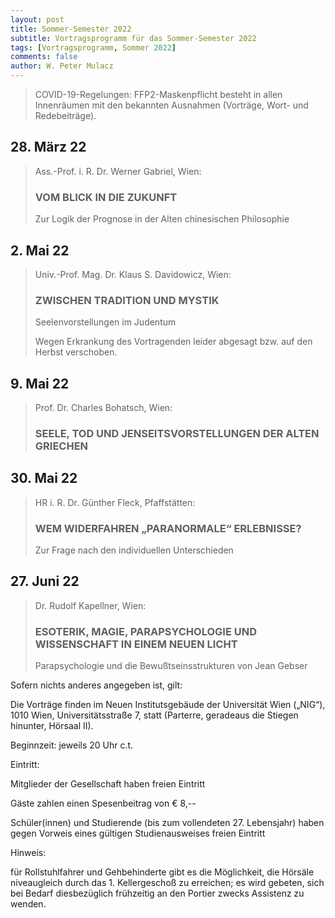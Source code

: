 ```yaml
---
layout: post
title: Sommer-Semester 2022
subtitle: Vortragsprogramm für das Sommer-Semester 2022
tags: [Vortragsprogramm, Sommer 2022]
comments: false
author: W. Peter Mulacz
---
```



> COVID-19-Regelungen:
> FFP2-Maskenpflicht besteht in allen Innenräumen mit den bekannten Ausnahmen (Vorträge, Wort- und Redebeiträge).



## 28. März 22
> Ass.-Prof. i. R. Dr. Werner Gabriel, Wien:
> ### VOM BLICK IN DIE ZUKUNFT
> Zur Logik der Prognose in der Alten chinesischen Philosophie


## 2. Mai 22
> Univ.-Prof. Mag. Dr. Klaus S. Davidowicz, Wien:
> ### ZWISCHEN TRADITION UND MYSTIK
> Seelenvorstellungen im Judentum
>
> Wegen Erkrankung des Vortragenden leider abgesagt bzw. auf den Herbst verschoben.


## 9. Mai 22
> Prof. Dr. Charles Bohatsch, Wien:
> ### SEELE, TOD UND JENSEITSVORSTELLUNGEN DER ALTEN GRIECHEN


## 30. Mai 22
> HR i. R. Dr. Günther Fleck, Pfaffstätten:
> ### WEM WIDERFAHREN „PARANORMALE“ ERLEBNISSE?
> Zur Frage nach den individuellen Unterschieden


## 27. Juni 22
> Dr. Rudolf Kapellner, Wien:
> ### ESOTERIK, MAGIE, PARAPSYCHOLOGIE UND WISSENSCHAFT IN EINEM NEUEN LICHT
> Parapsychologie und die Bewußtseinsstrukturen von Jean Gebser





Sofern nichts anderes angegeben ist, gilt:

Die Vorträge finden im Neuen Institutsgebäude der Universität Wien („NIG“), 1010 Wien, Universitätsstraße 7, statt (Parterre, geradeaus die Stiegen hinunter, Hörsaal II).

Beginnzeit: jeweils 20 Uhr c.t.



Eintritt:

Mitglieder der Gesellschaft haben freien Eintritt

Gäste zahlen einen Spesenbeitrag von € 8,--

Schüler(innen) und Studierende (bis zum vollendeten 27. Lebensjahr) haben gegen Vorweis eines gültigen Studienausweises freien Eintritt

Hinweis:

für Rollstuhlfahrer und Gehbehinderte gibt es die Möglichkeit, die Hörsäle niveaugleich durch das 1. Kellergeschoß zu erreichen; es wird gebeten, sich bei Bedarf diesbezüglich frühzeitig an den Portier zwecks Assistenz zu wenden.


